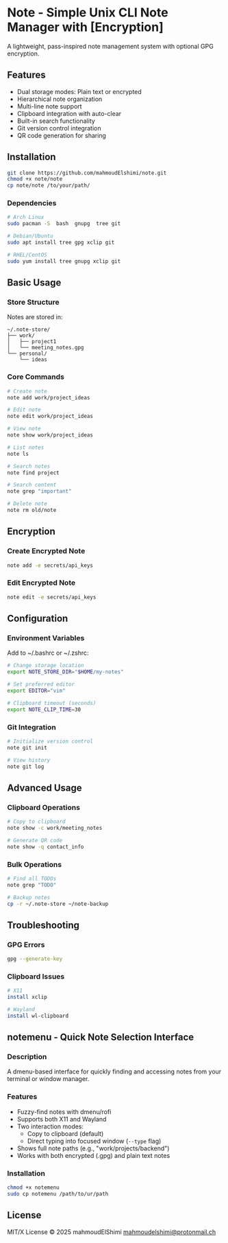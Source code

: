 # Note - Simple Unix CLI Note Manager with [Encryption]

A lightweight, pass-inspired note management system with optional GPG encryption.

## Features
- Dual storage modes: Plain text or encrypted
- Hierarchical note organization
- Multi-line note support
- Clipboard integration with auto-clear
- Built-in search functionality
- Git version control integration
- QR code generation for sharing

## Installation

```bash
git clone https://github.com/mahmoudElshimi/note.git
chmod +x note/note
cp note/note /to/your/path/
```


### Dependencies
```bash
# Arch Linux
sudo pacman -S  bash  gnupg  tree git

# Debian/Ubuntu
sudo apt install tree gpg xclip git

# RHEL/CentOS
sudo yum install tree gnupg xclip git
```

## Basic Usage

### Store Structure
Notes are stored in:
```
~/.note-store/
├── work/
│   ├── project1
│   └── meeting_notes.gpg
└── personal/
    └── ideas
```

### Core Commands
```bash
# Create note
note add work/project_ideas

# Edit note
note edit work/project_ideas

# View note
note show work/project_ideas

# List notes
note ls

# Search notes
note find project

# Search content
note grep "important"

# Delete note
note rm old/note
```

## Encryption

### Create Encrypted Note
```bash
note add -e secrets/api_keys
```

### Edit Encrypted Note
```bash
note edit -e secrets/api_keys
```

## Configuration

### Environment Variables
Add to ~/.bashrc or ~/.zshrc:
```bash
# Change storage location
export NOTE_STORE_DIR="$HOME/my-notes"

# Set preferred editor
export EDITOR="vim"

# Clipboard timeout (seconds)
export NOTE_CLIP_TIME=30
```

### Git Integration
```bash
# Initialize version control
note git init

# View history
note git log
```

## Advanced Usage

### Clipboard Operations
```bash
# Copy to clipboard
note show -c work/meeting_notes

# Generate QR code
note show -q contact_info
```

### Bulk Operations
```bash
# Find all TODOs
note grep "TODO"

# Backup notes
cp -r ~/.note-store ~/note-backup
```

## Troubleshooting

### GPG Errors
```bash
gpg --generate-key
```

### Clipboard Issues
```bash
# X11
install xclip

# Wayland
install wl-clipboard
```

## notemenu - Quick Note Selection Interface

### Description
A dmenu-based interface for quickly finding and accessing notes from your terminal or window manager.

### Features
- Fuzzy-find notes with dmenu/rofi
- Supports both X11 and Wayland
- Two interaction modes:
  - Copy to clipboard (default)
  - Direct typing into focused window (`--type` flag)
- Shows full note paths (e.g., "work/projects/backend")
- Works with both encrypted (.gpg) and plain text notes

### Installation
```bash
chmod +x notemenu
sudo cp notemenu /path/to/ur/path
```

## License
MIT/X License © 2025 mahmoudElShimi <mahmoudelshimi@protonmail.ch>



